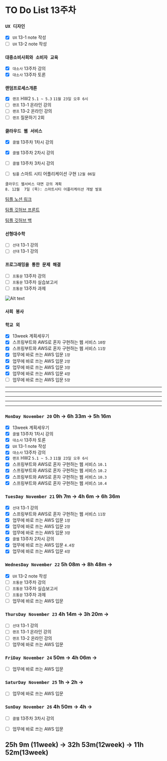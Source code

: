 # TO Do List 13주차

### `UX 디자인` 
- [x] `UX` 13-1 note 작성
- [ ] `UX` 13-2 note 작성

### `대중소비사회와 소비자 교육`
- [x] `대소사` 13주차 강의
- [x] `대소사` 13주차 토론

### `랜덤프로세스개론`
- [x] `랜프` HW2 `5.1 ~ 5.3` `11월 23일 오후 6시`
- [ ] `랜프` 13-1 온라인 강의
- [ ] `랜프` 13-2 온라인 강의
- [ ] `랜프` 질문하기 2회

### `클라우드 웹 서비스`
- [x] `클웹` 13주차 1차시 강의
- [x] `클웹` 13주차 2차시 강의
- [ ] `클웹` 13주차 3차시 강의
- [ ] `팀플` 스마트 시티 어플리케이션 구현 `12월 06일`


```
클라우드 웹서비스 대면 강의 계획
8. 12월  7일 (목): 스마트시티 어플리케이션 개발 발표
```

[팀플 노션 링크](https://www.notion.so/Cloud-Web-Service-Team-Project-cb7f98e2e37c43fd98b7937e0d5018c5)

[팀플 깃허브 프론트](https://github.com/woo4826/Cloud-Web-Service-SNS-web)

[팀플 깃허브 백](https://github.com/woo4826/Cloud-Web-Service-SNS-server)

### `선형대수학`
- [ ] `선대` 13-1 강의
- [ ] `선대` 13-1 강의

### `프로그래밍을 통한 문제 해결`
- [ ] `프통문` 13주차 강의
- [ ] `프통문` 13주차 실습보고서
- [ ] `프통문` 13주차 과제

![Alt text](%E1%84%91%E1%85%B3%E1%84%90%E1%85%A9%E1%86%BC%E1%84%86%E1%85%AE%E1%86%AB%E1%84%80%E1%85%A1%E1%86%BC%E1%84%8B%E1%85%B4%E1%84%80%E1%85%A8%E1%84%92%E1%85%AC%E1%86%A8%E1%84%89%E1%85%A5.png)

### `사회 봉사`

### `학교 외`
- [x] 13week 계획세우기
- [x] 스프링부트와 AWS로 혼자 구현하는 웹 서비스 `10장`
- [x] 스프링부트와 AWS로 혼자 구현하는 웹 서비스 `11장`
- [x] 업무에 바로 쓰는 AWS 입문 `1장`
- [x] 업무에 바로 쓰는 AWS 입문 `2장`
- [x] 업무에 바로 쓰는 AWS 입문 `3장`
- [x] 업무에 바로 쓰는 AWS 입문 `4장`
- [ ] 업무에 바로 쓰는 AWS 입문 `5장`

---
---
---
---
---

### `MonDay November 20` 0h -> 6h 33m -> 5h 16m
- [x] 13week 계획세우기
- [x] `클웹` 13주차 1차시 강의
- [x] `대소사` 13주차 토론
- [x] `UX` 13-1 note 작성
- [x] `대소사` 13주차 강의
- [x] `랜프` HW2 `5.1 ~ 5.3` `11월 23일 오후 6시`
- [x] 스프링부트와 AWS로 혼자 구현하는 웹 서비스 `10.1`
- [x] 스프링부트와 AWS로 혼자 구현하는 웹 서비스 `10.2`
- [x] 스프링부트와 AWS로 혼자 구현하는 웹 서비스 `10.3`
- [x] 스프링부트와 AWS로 혼자 구현하는 웹 서비스 `10.4`

### `TuesDay November 21` 9h 7m -> 4h 6m -> 6h 36m
- [x] `선대` 13-1 강의
- [x] 스프링부트와 AWS로 혼자 구현하는 웹 서비스 `11장`
- [x] 업무에 바로 쓰는 AWS 입문 `1장`
- [x] 업무에 바로 쓰는 AWS 입문 `2장`
- [x] 업무에 바로 쓰는 AWS 입문 `3장`
- [x] `클웹` 13주차 2차시 강의
- [x] 업무에 바로 쓰는 AWS 입문 `4.4장`
- [x] 업무에 바로 쓰는 AWS 입문 `4장`

### `WednesDay November 22` 5h 08m -> 8h 48m -> 
- [x] `UX` 13-2 note 작성
- [ ] `프통문` 13주차 강의
- [ ] `프통문` 13주차 실습보고서
- [ ] `프통문` 13주차 과제
- [ ] 업무에 바로 쓰는 AWS 입문 

### `ThursDay November 23` 4h 14m -> 3h 20m ->
- [ ] `선대` 13-1 강의
- [ ] `랜프` 13-1 온라인 강의
- [ ] `랜프` 13-2 온라인 강의
- [ ] 업무에 바로 쓰는 AWS 입문 

### `FriDay November 24` 50m -> 4h 06m ->
- [ ] 업무에 바로 쓰는 AWS 입문 

### `SaturDay November 25` 1h -> 2h ->
- [ ] 업무에 바로 쓰는 AWS 입문 

### `SunDay November 26` 4h 50m -> 4h ->
- [ ] `클웹` 13주차 3차시 강의
- [ ] 업무에 바로 쓰는 AWS 입문 


## 25h 9m (11week) ->  32h 53m(12week) -> 11h 52m(13week)
